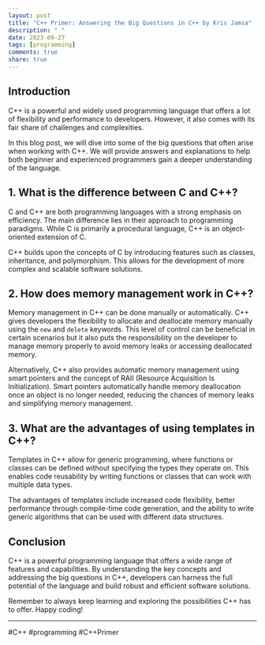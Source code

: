 ```yaml
---
layout: post
title: "C++ Primer: Answering the Big Questions in C++ by Kris Jamsa"
description: " "
date: 2023-09-27
tags: [programming]
comments: true
share: true
---
```


## Introduction

C++ is a powerful and widely used programming language that offers a lot of flexibility and performance to developers. However, it also comes with its fair share of challenges and complexities.

In this blog post, we will dive into some of the big questions that often arise when working with C++. We will provide answers and explanations to help both beginner and experienced programmers gain a deeper understanding of the language.

## 1. What is the difference between C and C++?

C and C++ are both programming languages with a strong emphasis on efficiency. The main difference lies in their approach to programming paradigms. While C is primarily a procedural language, C++ is an object-oriented extension of C.

C++ builds upon the concepts of C by introducing features such as classes, inheritance, and polymorphism. This allows for the development of more complex and scalable software solutions.

## 2. How does memory management work in C++?

Memory management in C++ can be done manually or automatically. C++ gives developers the flexibility to allocate and deallocate memory manually using the `new` and `delete` keywords. This level of control can be beneficial in certain scenarios but it also puts the responsibility on the developer to manage memory properly to avoid memory leaks or accessing deallocated memory.

Alternatively, C++ also provides automatic memory management using smart pointers and the concept of RAII (Resource Acquisition Is Initialization). Smart pointers automatically handle memory deallocation once an object is no longer needed, reducing the chances of memory leaks and simplifying memory management.

## 3. What are the advantages of using templates in C++?

Templates in C++ allow for generic programming, where functions or classes can be defined without specifying the types they operate on. This enables code reusability by writing functions or classes that can work with multiple data types.

The advantages of templates include increased code flexibility, better performance through compile-time code generation, and the ability to write generic algorithms that can be used with different data structures.

## Conclusion

C++ is a powerful programming language that offers a wide range of features and capabilities. By understanding the key concepts and addressing the big questions in C++, developers can harness the full potential of the language and build robust and efficient software solutions.

Remember to always keep learning and exploring the possibilities C++ has to offer. Happy coding!

---

#C++ #programming #C++Primer